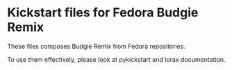 # Kickstart files for Fedora Budgie Remix

These files composes Budgie Remix from Fedora repositories.

To use them effectively, please look at pykickstart and lorax documentation.
